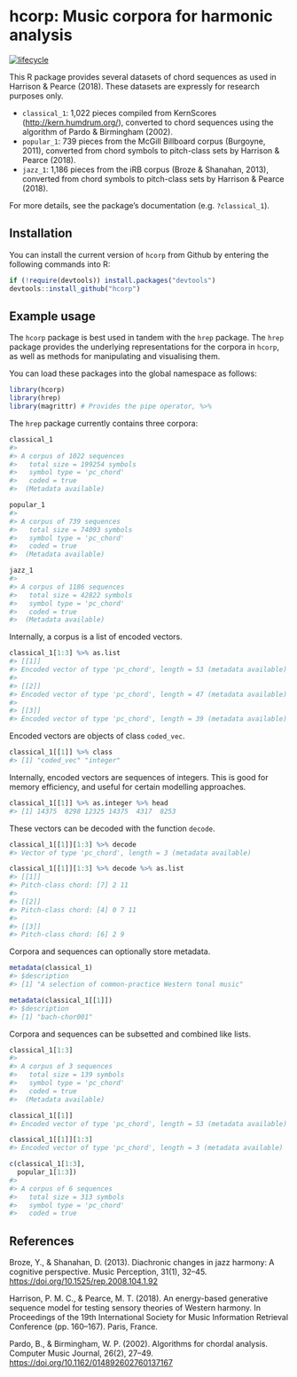 
<!-- README.md is generated from README.Rmd. Please edit that file -->

# hcorp: Music corpora for harmonic analysis

[![lifecycle](https://img.shields.io/badge/lifecycle-experimental-orange.svg)](https://www.tidyverse.org/lifecycle/#experimental)

This R package provides several datasets of chord sequences as used in
Harrison & Pearce (2018). These datasets are expressly for research
purposes only.

  - `classical_1`: 1,022 pieces compiled from KernScores
    (<http://kern.humdrum.org/>), converted to chord sequences using the
    algorithm of Pardo & Birmingham (2002).
  - `popular_1`: 739 pieces from the McGill Billboard corpus (Burgoyne,
    2011), converted from chord symbols to pitch-class sets by Harrison
    & Pearce (2018).
  - `jazz_1`: 1,186 pieces from the iRB corpus (Broze & Shanahan, 2013),
    converted from chord symbols to pitch-class sets by Harrison &
    Pearce (2018).

For more details, see the package’s documentation (e.g. `?classical_1`).

## Installation

You can install the current version of `hcorp` from Github by entering
the following commands into R:

``` r
if (!require(devtools)) install.packages("devtools")
devtools::install_github("hcorp")
```

## Example usage

The `hcorp` package is best used in tandem with the `hrep` package. The
`hrep` package provides the underlying representations for the corpora
in `hcorp`, as well as methods for manipulating and visualising them.

You can load these packages into the global namespace as follows:

``` r
library(hcorp)
library(hrep)
library(magrittr) # Provides the pipe operator, %>%
```

The `hrep` package currently contains three corpora:

``` r
classical_1
#> 
#> A corpus of 1022 sequences 
#>   total size = 199254 symbols 
#>   symbol type = 'pc_chord'
#>   coded = true 
#>  (Metadata available)

popular_1
#> 
#> A corpus of 739 sequences 
#>   total size = 74093 symbols 
#>   symbol type = 'pc_chord'
#>   coded = true 
#>  (Metadata available)

jazz_1
#> 
#> A corpus of 1186 sequences 
#>   total size = 42822 symbols 
#>   symbol type = 'pc_chord'
#>   coded = true 
#>  (Metadata available)
```

Internally, a corpus is a list of encoded vectors.

``` r
classical_1[1:3] %>% as.list
#> [[1]]
#> Encoded vector of type 'pc_chord', length = 53 (metadata available)
#> 
#> [[2]]
#> Encoded vector of type 'pc_chord', length = 47 (metadata available)
#> 
#> [[3]]
#> Encoded vector of type 'pc_chord', length = 39 (metadata available)
```

Encoded vectors are objects of class `coded_vec`.

``` r
classical_1[[1]] %>% class
#> [1] "coded_vec" "integer"
```

Internally, encoded vectors are sequences of integers. This is good for
memory efficiency, and useful for certain modelling approaches.

``` r
classical_1[[1]] %>% as.integer %>% head
#> [1] 14375  8298 12325 14375  4317  8253
```

These vectors can be decoded with the function `decode`.

``` r
classical_1[[1]][1:3] %>% decode
#> Vector of type 'pc_chord', length = 3 (metadata available)

classical_1[[1]][1:3] %>% decode %>% as.list
#> [[1]]
#> Pitch-class chord: [7] 2 11
#> 
#> [[2]]
#> Pitch-class chord: [4] 0 7 11
#> 
#> [[3]]
#> Pitch-class chord: [6] 2 9
```

Corpora and sequences can optionally store metadata.

``` r
metadata(classical_1)
#> $description
#> [1] "A selection of common-practice Western tonal music"

metadata(classical_1[[1]])
#> $description
#> [1] "bach-chor001"
```

Corpora and sequences can be subsetted and combined like lists.

``` r
classical_1[1:3]
#> 
#> A corpus of 3 sequences 
#>   total size = 139 symbols 
#>   symbol type = 'pc_chord'
#>   coded = true 
#>  (Metadata available)

classical_1[[1]]
#> Encoded vector of type 'pc_chord', length = 53 (metadata available)

classical_1[[1]][1:3]
#> Encoded vector of type 'pc_chord', length = 3 (metadata available)

c(classical_1[1:3],
  popular_1[1:3])
#> 
#> A corpus of 6 sequences 
#>   total size = 313 symbols 
#>   symbol type = 'pc_chord'
#>   coded = true
```

## References

Broze, Y., & Shanahan, D. (2013). Diachronic changes in jazz harmony: A
cognitive perspective. Music Perception, 31(1), 32–45.
<https://doi.org/10.1525/rep.2008.104.1.92>

Harrison, P. M. C., & Pearce, M. T. (2018). An energy-based generative
sequence model for testing sensory theories of Western harmony. In
Proceedings of the 19th International Society for Music Information
Retrieval Conference (pp. 160–167). Paris, France.

Pardo, B., & Birmingham, W. P. (2002). Algorithms for chordal analysis.
Computer Music Journal, 26(2), 27–49.
<https://doi.org/10.1162/014892602760137167>
